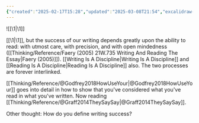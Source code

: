 ```yaml
---
{"created":"2025-02-17T15:28","updated":"2025-03-08T21:54","excalidraw-plugin":"parsed","tags":["excalidraw"],"excalidraw-open-md":true,"excalidraw-export-transparent":true,"dg-publish":true,"dg-path":"Zettels/(1A1) Writing Depends Upon Your Ability To Read.md","permalink":"/zettels/1-a1-writing-depends-upon-your-ability-to-read/","dgPassFrontmatter":true,"noteIcon":"1"}
---
```



![[\1\|\1]]

[[\1\|\1]], but the success of our writing depends greatly upon the ability to read: with utmost care, with precision, and with open mindedness ([[Thinking/Reference/Faery (2005) 21W.735 Writing And Reading The Essay\|Faery (2005)]]). [[Writing Is A Discipline\|Writing Is A Discipline]] and [[Reading Is A Discipline\|Reading Is A Discipline]] also. The two processes are forever interlinked. 

[[Thinking/Reference/@Godfrey2018HowUseYour\|@Godfrey2018HowUseYour]] goes into detail in how to show that you've considered what you've read in what you've written. Now reading [[Thinking/Reference/@Graff2014TheySaySay\|@Graff2014TheySaySay]]. 

Other thought: How do you define writing success? 


